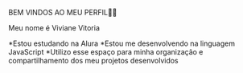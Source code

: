 BEM VINDOS AO MEU PERFIL💙💙

Meu nome é Viviane Vitoria

*Estou estudando na Alura
*Estou me desenvolvendo na linguagem JavaScript
*Utilizo esse espaço para minha organização e compartilhamento dos meu projetos desenvolvidos
